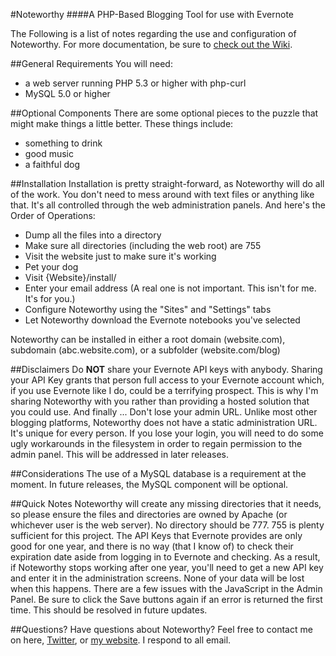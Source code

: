 #Noteworthy
####A PHP-Based Blogging Tool for use with Evernote

The Following is a list of notes regarding the use and configuration of Noteworthy.
For more documentation, be sure to [check out the Wiki](https://github.com/matigo/Noteworthy/wiki).

##General Requirements
You will need:
* a web server running PHP 5.3 or higher with php-curl
* MySQL 5.0 or higher

##Optional Components
There are some optional pieces to the puzzle that might make things a little better. These things include:
* something to drink
* good music
* a faithful dog

##Installation
Installation is pretty straight-forward, as Noteworthy will do all of the work. You don't need to mess around with text files or anything like that. It's all controlled through the web administration panels. And here's the Order of Operations:

* Dump all the files into a directory
* Make sure all directories (including the web root) are 755
* Visit the website just to make sure it's working
* Pet your dog
* Visit {Website}/install/
* Enter your email address (A real one is not important. This isn't for me. It's for you.)
* Configure Noteworthy using the "Sites" and "Settings" tabs
* Let Noteworthy download the Evernote notebooks you've selected

Noteworthy can be installed in either a root domain (website.com), subdomain (abc.website.com), or a subfolder (website.com/blog)

##Disclaimers
Do **NOT** share your Evernote API keys with anybody. Sharing your API Key grants that person full access to your Evernote account which, if you use Evernote like I do, could be a terrifying prospect. This is why I'm sharing Noteworthy with you rather than providing a hosted solution that you could use.
And finally ...
Don't lose your admin URL. Unlike most other blogging platforms, Noteworthy does not have a static administration URL. It's unique for every person. If you lose your login, you will need to do some ugly workarounds in the filesystem in order to regain permission to the admin panel. This will be addressed in later releases.

##Considerations
The use of a MySQL database is a requirement at the moment. In future releases, the MySQL component will be optional.

##Quick Notes
Noteworthy will create any missing directories that it needs, so please ensure the files and directories are owned by Apache (or whichever user is the web server). No directory should be 777. 755 is plenty sufficient for this project.
The API Keys that Evernote provides are only good for one year, and there is no way (that I know of) to check their expiration date aside from logging in to Evernote and checking. As a result, if Noteworthy stops working after one year, you'll need to get a new API key and enter it in the administration screens. None of your data will be lost when this happens.
There are a few issues with the JavaScript in the Admin Panel. Be sure to click the Save buttons again if an error is returned the first time. This should be resolved in future updates.

##Questions?
Have questions about Noteworthy? Feel free to contact me on here, [Twitter](http://twitter.com/matigo), or [my website](http://jasonirwin.ca/contact/). I respond to all email.
